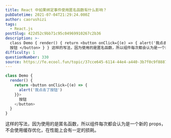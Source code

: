 ```yaml
---
title: React 中如果绑定事件使用匿名函数有什么影响？
pubDatetime: 2021-07-04T21:29:24.000Z
author: caorushizi
tags:
  - React.js
postSlug: 422d52c9bb71c95c04969910267c2b36
description: >-
  class Demo { render() { return <button onClick={(e) => { alert('我点击了按钮') }}>
  按钮 </button> } } 这样的写法，因为使用的是匿名函数，所以组件每次都会认为是一个新的 props，不会使用缓存优化，在性能上会有一定的损耗。
difficulty: 1
questionNumber: 330
source: https://fe.ecool.fun/topic/37cce645-6114-44e4-a440-3b7f0c9f8887
---
```


```react.js
class Demo {
  render() {
    return <button onClick={(e) => {
      alert('我点击了按钮')
    }}>
      按钮
    </button>
  }
}

```

这样的写法，因为使用的是匿名函数，所以组件每次都会认为是一个新的 props，不会使用缓存优化，在性能上会有一定的损耗。

